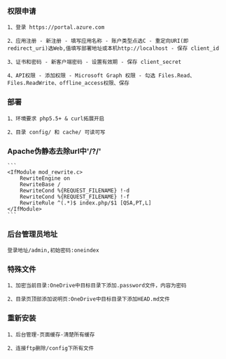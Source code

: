 ### 权限申请

	1、登录 https://portal.azure.com
	
	2、应用注册 - 新注册 - 填写应用名称 - 账户类型点选C - 重定向URI(即redirect_uri)选Web,值填写部署地址或本机http://localhost - 保存 client_id
	
	3、证书和密码 - 新客户端密码 - 设置有效期 - 保存 client_secret
	
	4、API权限 - 添加权限 - Microsoft Graph 权限 - 勾选 Files.Read、Files.ReadWrite、offline_access权限、保存
	
### 部署
	
	1、环境要求 php5.5+ & curl拓展开启
	
	2、目录 config/ 和 cache/ 可读可写
	
### Apache伪静态去除url中'/?/'

	```
	<IfModule mod_rewrite.c>
		RewriteEngine on
		RewriteBase /
		RewriteCond %{REQUEST_FILENAME} !-d
		RewriteCond %{REQUEST_FILENAME} !-f
		RewriteRule ^(.*)$ index.php/$1 [QSA,PT,L]
	</IfModule>
	```

### 后台管理员地址

	登录地址/admin,初始密码:oneindex
	
### 特殊文件

	1、加密当前目录:OneDrive中目标目录下添加.password文件，内容为密码
	
	2、目录页顶部添加说明页:OneDrive中目标目录下添加HEAD.md文件
	
### 重新安装
	
	1、后台管理-页面缓存-清楚所有缓存
	
	2、连接ftp删除/config下所有文件
